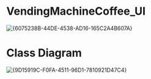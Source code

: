 # VendingMachineCoffee_UI


  ![{6075238B-44DE-4538-AD16-165C2A4B607A}](https://github.com/user-attachments/assets/02dfbc6f-4ca0-4eed-b322-8d78bb22edb4)

# Class Diagram


![{9D15919C-F0FA-4511-96D1-7810921D47C4}](https://github.com/user-attachments/assets/6a00518f-3aa3-4454-9311-8c598e0584ce)


